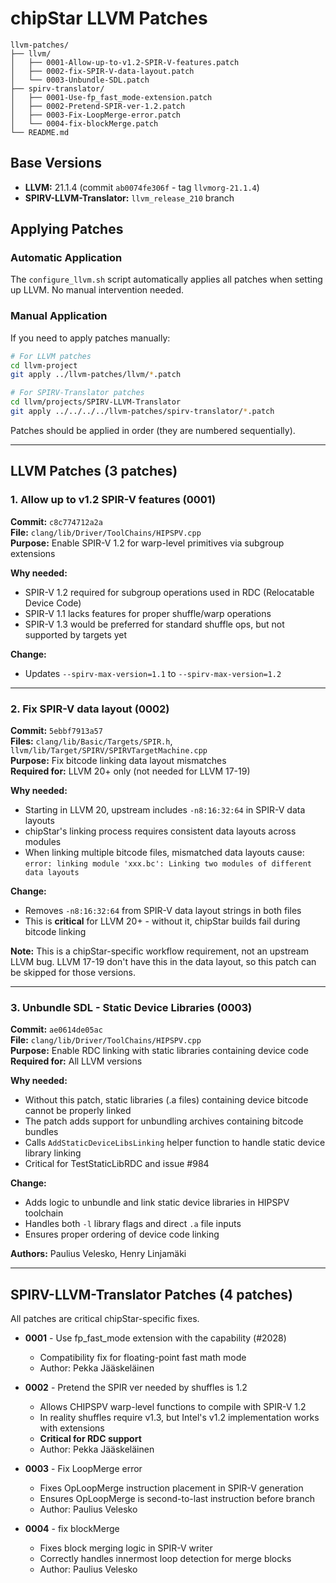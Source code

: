 # chipStar LLVM Patches

```
llvm-patches/
├── llvm/
│   ├── 0001-Allow-up-to-v1.2-SPIR-V-features.patch
│   ├── 0002-fix-SPIR-V-data-layout.patch
│   └── 0003-Unbundle-SDL.patch
├── spirv-translator/
│   ├── 0001-Use-fp_fast_mode-extension.patch
│   ├── 0002-Pretend-SPIR-ver-1.2.patch
│   ├── 0003-Fix-LoopMerge-error.patch
│   └── 0004-fix-blockMerge.patch
└── README.md
```

## Base Versions

- **LLVM:** 21.1.4 (commit `ab0074fe306f` - tag `llvmorg-21.1.4`)
- **SPIRV-LLVM-Translator:** `llvm_release_210` branch

## Applying Patches

### Automatic Application

The `configure_llvm.sh` script automatically applies all patches when setting up LLVM. No manual intervention needed.

### Manual Application

If you need to apply patches manually:

```bash
# For LLVM patches
cd llvm-project
git apply ../llvm-patches/llvm/*.patch

# For SPIRV-Translator patches
cd llvm/projects/SPIRV-LLVM-Translator
git apply ../../../../llvm-patches/spirv-translator/*.patch
```

Patches should be applied in order (they are numbered sequentially).

---

## LLVM Patches (3 patches)

### 1. Allow up to v1.2 SPIR-V features (0001)

**Commit:** `c8c774712a2a`  
**File:** `clang/lib/Driver/ToolChains/HIPSPV.cpp`  
**Purpose:** Enable SPIR-V 1.2 for warp-level primitives via subgroup extensions

**Why needed:**
- SPIR-V 1.2 required for subgroup operations used in RDC (Relocatable Device Code)
- SPIR-V 1.1 lacks features for proper shuffle/warp operations
- SPIR-V 1.3 would be preferred for standard shuffle ops, but not supported by targets yet

**Change:**
- Updates `--spirv-max-version=1.1` to `--spirv-max-version=1.2`

---

### 2. Fix SPIR-V data layout (0002)

**Commit:** `5ebbf7913a57`  
**Files:** `clang/lib/Basic/Targets/SPIR.h`, `llvm/lib/Target/SPIRV/SPIRVTargetMachine.cpp`  
**Purpose:** Fix bitcode linking data layout mismatches  
**Required for:** LLVM 20+ only (not needed for LLVM 17-19)

**Why needed:**
- Starting in LLVM 20, upstream includes `-n8:16:32:64` in SPIR-V data layouts
- chipStar's linking process requires consistent data layouts across modules
- When linking multiple bitcode files, mismatched data layouts cause: `error: linking module 'xxx.bc': Linking two modules of different data layouts`

**Change:**
- Removes `-n8:16:32:64` from SPIR-V data layout strings in both files
- This is **critical** for LLVM 20+ - without it, chipStar builds fail during bitcode linking

**Note:** This is a chipStar-specific workflow requirement, not an upstream LLVM bug. LLVM 17-19 don't have this in the data layout, so this patch can be skipped for those versions.

---

### 3. Unbundle SDL - Static Device Libraries (0003)

**Commit:** `ae0614de05ac`  
**File:** `clang/lib/Driver/ToolChains/HIPSPV.cpp`  
**Purpose:** Enable RDC linking with static libraries containing device code  
**Required for:** All LLVM versions

**Why needed:**
- Without this patch, static libraries (.a files) containing device bitcode cannot be properly linked
- The patch adds support for unbundling archives containing bitcode bundles
- Calls `AddStaticDeviceLibsLinking` helper function to handle static device library linking
- Critical for TestStaticLibRDC and issue #984

**Change:**
- Adds logic to unbundle and link static device libraries in HIPSPV toolchain
- Handles both `-l` library flags and direct `.a` file inputs
- Ensures proper ordering of device code linking

**Authors:** Paulius Velesko, Henry Linjamäki

---

## SPIRV-LLVM-Translator Patches (4 patches)

All patches are critical chipStar-specific fixes.

- **0001** - Use fp_fast_mode extension with the capability (#2028)
  - Compatibility fix for floating-point fast math mode
  - Author: Pekka Jääskeläinen

- **0002** - Pretend the SPIR ver needed by shuffles is 1.2
  - Allows CHIPSPV warp-level functions to compile with SPIR-V 1.2
  - In reality shuffles require v1.3, but Intel's v1.2 implementation works with extensions
  - **Critical for RDC support**
  - Author: Pekka Jääskeläinen

- **0003** - Fix LoopMerge error
  - Fixes OpLoopMerge instruction placement in SPIR-V generation
  - Ensures OpLoopMerge is second-to-last instruction before branch
  - Author: Paulius Velesko

- **0004** - fix blockMerge
  - Fixes block merging logic in SPIR-V writer
  - Correctly handles innermost loop detection for merge blocks
  - Author: Paulius Velesko
